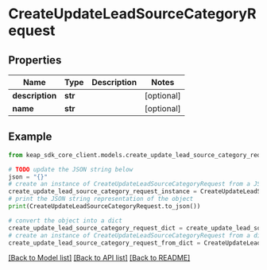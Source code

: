 # CreateUpdateLeadSourceCategoryRequest


## Properties

Name | Type | Description | Notes
------------ | ------------- | ------------- | -------------
**description** | **str** |  | [optional] 
**name** | **str** |  | [optional] 

## Example

```python
from keap_sdk_core_client.models.create_update_lead_source_category_request import CreateUpdateLeadSourceCategoryRequest

# TODO update the JSON string below
json = "{}"
# create an instance of CreateUpdateLeadSourceCategoryRequest from a JSON string
create_update_lead_source_category_request_instance = CreateUpdateLeadSourceCategoryRequest.from_json(json)
# print the JSON string representation of the object
print(CreateUpdateLeadSourceCategoryRequest.to_json())

# convert the object into a dict
create_update_lead_source_category_request_dict = create_update_lead_source_category_request_instance.to_dict()
# create an instance of CreateUpdateLeadSourceCategoryRequest from a dict
create_update_lead_source_category_request_from_dict = CreateUpdateLeadSourceCategoryRequest.from_dict(create_update_lead_source_category_request_dict)
```
[[Back to Model list]](../README.md#documentation-for-models) [[Back to API list]](../README.md#documentation-for-api-endpoints) [[Back to README]](../README.md)


